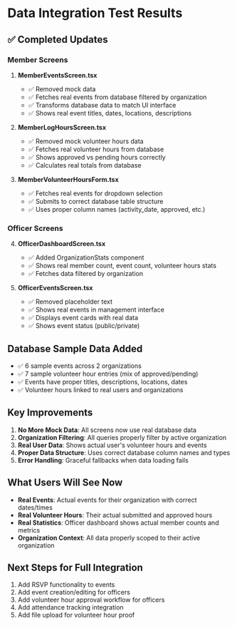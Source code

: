 # Data Integration Test Results

## ✅ Completed Updates

### Member Screens
1. **MemberEventsScreen.tsx**
   - ✅ Removed mock data
   - ✅ Fetches real events from database filtered by organization
   - ✅ Transforms database data to match UI interface
   - ✅ Shows real event titles, dates, locations, descriptions

2. **MemberLogHoursScreen.tsx**
   - ✅ Removed mock volunteer hours data
   - ✅ Fetches real volunteer hours from database
   - ✅ Shows approved vs pending hours correctly
   - ✅ Calculates real totals from database

3. **MemberVolunteerHoursForm.tsx**
   - ✅ Fetches real events for dropdown selection
   - ✅ Submits to correct database table structure
   - ✅ Uses proper column names (activity_date, approved, etc.)

### Officer Screens
4. **OfficerDashboardScreen.tsx**
   - ✅ Added OrganizationStats component
   - ✅ Shows real member count, event count, volunteer hours stats
   - ✅ Fetches data filtered by organization

5. **OfficerEventsScreen.tsx**
   - ✅ Removed placeholder text
   - ✅ Shows real events in management interface
   - ✅ Displays event cards with real data
   - ✅ Shows event status (public/private)

## Database Sample Data Added
- ✅ 6 sample events across 2 organizations
- ✅ 7 sample volunteer hour entries (mix of approved/pending)
- ✅ Events have proper titles, descriptions, locations, dates
- ✅ Volunteer hours linked to real users and organizations

## Key Improvements
1. **No More Mock Data**: All screens now use real database data
2. **Organization Filtering**: All queries properly filter by active organization
3. **Real User Data**: Shows actual user's volunteer hours and events
4. **Proper Data Structure**: Uses correct database column names and types
5. **Error Handling**: Graceful fallbacks when data loading fails

## What Users Will See Now
- **Real Events**: Actual events for their organization with correct dates/times
- **Real Volunteer Hours**: Their actual submitted and approved hours
- **Real Statistics**: Officer dashboard shows actual member counts and metrics
- **Organization Context**: All data properly scoped to their active organization

## Next Steps for Full Integration
1. Add RSVP functionality to events
2. Add event creation/editing for officers
3. Add volunteer hour approval workflow for officers
4. Add attendance tracking integration
5. Add file upload for volunteer hour proof